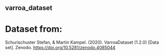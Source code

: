 ## varroa_dataset
# Dataset from:
Schurischuster Stefan, & Martin Kampel. (2020). VarroaDataset (1.2.0) [Data set]. Zenodo. https://doi.org/10.5281/zenodo.4085044
